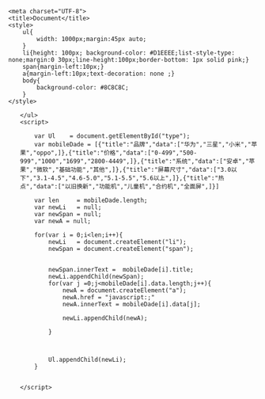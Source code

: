 <!doctype html>
<html lang="en">
<head>

	<meta charset="UTF-8">
	<title>Document</title>
	<style>
		ul{
			width: 1000px;margin:45px auto; 
		}
		li{height: 100px; background-color: #D1EEEE;list-style-type: none;margin:0 30px;line-height:100px;border-bottom: 1px solid pink;}
		span{margin-left:10px;}
		a{margin-left:10px;text-decoration: none ;}
		body{
			background-color: #8C8C8C;
		}
	</style>
</head>
<body>
	<ul id="type">

	</ul>
	<script>
	
		var Ul    = document.getElementById("type");
		var mobileDade = [{"title":"品牌","data":["华为","三星","小米","苹果","oppo",]},{"title":"价格","data":["0-499","500-999","1000","1699","2800-4449",]},{"title":"系统","data":["安卓","苹果","微软","基础功能","其他",]},{"title":"屏幕尺寸","data":["3.0以下","3.1-4.5","4.6-5.0","5.1-5.5","5.6以上",]},{"title":"热点","data":["以旧换新","功能机","儿童机","合约机","全面屏",]}]
		
		var len     = mobileDade.length;
		var newLi   = null; 
		var newSpan = null;
		var newA = null;
	
		for(var i = 0;i<len;i++){
			newLi   = document.createElement("li");
			newSpan = document.createElement("span");


			newSpan.innerText =  mobileDade[i].title;
			newLi.appendChild(newSpan);
			for(var j =0;j<mobileDade[i].data.length;j++){
				newA = document.createElement("a");
				newA.href = "javascript:;"
				newA.innerText = mobileDade[i].data[j];
	
				newLi.appendChild(newA);
	
			}



			Ul.appendChild(newLi);
		}


	</script>
</body>
</html>
